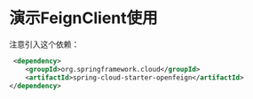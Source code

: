 # 演示FeignClient使用

注意引入这个依赖：
```xml
 <dependency>
    <groupId>org.springframework.cloud</groupId>
    <artifactId>spring-cloud-starter-openfeign</artifactId>
</dependency>
```
